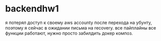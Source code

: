 # backendhw1

я потерял доступ к своему aws accounty после перехода на убунту, поэтому я сейчас в ожидании письма на recovery.
все пайплайны все функции работают, нужно просто забилдить докер композ.
